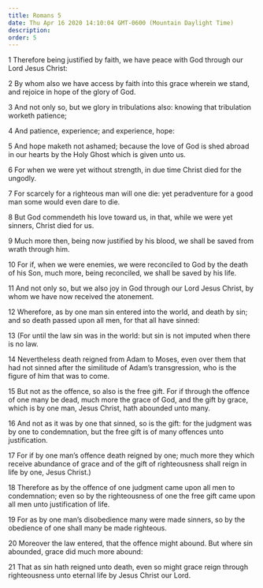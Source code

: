 ```yaml
---
title: Romans 5
date: Thu Apr 16 2020 14:10:04 GMT-0600 (Mountain Daylight Time)
description: 
order: 5
---
```


<p>
  1 Therefore being justified by faith, we have peace with God through our Lord
  Jesus Christ:
</p>
<p>
  2 By whom also we have access by faith into this grace wherein we stand, and
  rejoice in hope of the glory of God.
</p>
<p>
  3 And not only so, but we glory in tribulations also: knowing that tribulation
  worketh patience;
</p>
<p>4 And patience, experience; and experience, hope:</p>
<p>
  5 And hope maketh not ashamed; because the love of God is shed abroad in our
  hearts by the Holy Ghost which is given unto us.
</p>
<p>
  6 For when we were yet without strength, in due time Christ died for the
  ungodly.
</p>
<p>
  7 For scarcely for a righteous man will one die: yet peradventure for a good
  man some would even dare to die.
</p>
<p>
  8 But God commendeth his love toward us, in that, while we were yet sinners,
  Christ died for us.
</p>
<p>
  9 Much more then, being now justified by his blood, we shall be saved from
  wrath through him.
</p>
<p>
  10 For if, when we were enemies, we were reconciled to God by the death of his
  Son, much more, being reconciled, we shall be saved by his life.
</p>
<p>
  11 And not only so, but we also joy in God through our Lord Jesus Christ, by
  whom we have now received the atonement.
</p>
<p>
  12 Wherefore, as by one man sin entered into the world, and death by sin; and
  so death passed upon all men, for that all have sinned:
</p>
<p>
  13 (For until the law sin was in the world: but sin is not imputed when there
  is no law.
</p>
<p>
  14 Nevertheless death reigned from Adam to Moses, even over them that had not
  sinned after the similitude of Adam&#x2019;s transgression, who is the figure
  of him that was to come.
</p>
<p>
  15 But not as the offence, so also is the free gift. For if through the
  offence of one many be dead, much more the grace of God, and the gift by
  grace, which is by one man, Jesus Christ, hath abounded unto many.
</p>
<p>
  16 And not as it was by one that sinned, so is the gift: for the judgment was
  by one to condemnation, but the free gift is of many offences unto
  justification.
</p>
<p>
  17 For if by one man&#x2019;s offence death reigned by one; much more they
  which receive abundance of grace and of the gift of righteousness shall reign
  in life by one, Jesus Christ.)
</p>
<p>
  18 Therefore as by the offence of one judgment came upon all men to
  condemnation; even so by the righteousness of one the free gift came upon all
  men unto justification of life.
</p>
<p>
  19 For as by one man&#x2019;s disobedience many were made sinners, so by the
  obedience of one shall many be made righteous.
</p>
<p>
  20 Moreover the law entered, that the offence might abound. But where sin
  abounded, grace did much more abound:
</p>
<p>
  21 That as sin hath reigned unto death, even so might grace reign through
  righteousness unto eternal life by Jesus Christ our Lord.
</p>
